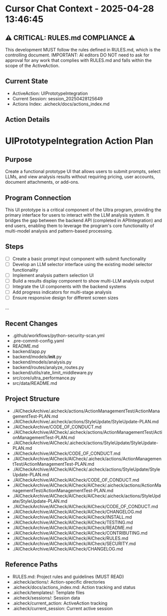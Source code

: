 # Cursor Chat Context - 2025-04-28 13:46:45

## ⚠️ CRITICAL: RULES.md COMPLIANCE ⚠️
This development MUST follow the rules defined in RULES.md, which is the controlling document.
IMPORTANT: AI editors DO NOT need to ask for approval for any work that complies with RULES.md and falls within the scope of the ActiveAction.

## Current State
- ActiveAction: UIPrototypeIntegration
- Current Session: session_20250428125649
- Actions Index: .aicheck/docs/actions_index.md

## Action Details
# UIPrototypeIntegration Action Plan

## Purpose

Create a functional prototype UI that allows users to submit prompts, select LLMs, and view analysis results without requiring pricing, user accounts, document attachments, or add-ons.

## Program Connection

This UI prototype is a critical component of the Ultra program, providing the primary interface for users to interact with the LLM analysis system. It bridges the gap between the backend API (completed in APIIntegration) and end users, enabling them to leverage the program's core functionality of multi-model analysis and pattern-based processing.

## Steps

- [ ] Create a basic prompt input component with submit functionality
- [ ] Develop an LLM selector interface using the existing model selector functionality
- [ ] Implement analysis pattern selection UI
- [ ] Build a results display component to show multi-LLM analysis output
- [ ] Integrate the UI components with the backend systems
- [ ] Add progress indicators for multi-stage analysis
- [ ] Ensure responsive design for different screen sizes

...

## Recent Changes
- .github/workflows/python-security-scan.yml
- .pre-commit-config.yaml
- README.md
- backend/app.py
- backend/models/__init__.py
- backend/models/analysis.py
- backend/routes/analyze_routes.py
- backend/utils/rate_limit_middleware.py
- src/core/ultra_performance.py
- src/data/README.md

## Project Structure
- ./AICheckArchive/.aicheck/actions/ActionManagementTest/ActionManagementTest-PLAN.md
- ./AICheckArchive/.aicheck/actions/StyleUpdate/StyleUpdate-PLAN.md
- ./AICheckArchive/CODE_OF_CONDUCT.md
- ./AICheckArchive/AICheck/.aicheck/actions/ActionManagementTest/ActionManagementTest-PLAN.md
- ./AICheckArchive/AICheck/.aicheck/actions/StyleUpdate/StyleUpdate-PLAN.md
- ./AICheckArchive/AICheck/CODE_OF_CONDUCT.md
- ./AICheckArchive/AICheck/AICheck/.aicheck/actions/ActionManagementTest/ActionManagementTest-PLAN.md
- ./AICheckArchive/AICheck/AICheck/.aicheck/actions/StyleUpdate/StyleUpdate-PLAN.md
- ./AICheckArchive/AICheck/AICheck/CODE_OF_CONDUCT.md
- ./AICheckArchive/AICheck/AICheck/AICheck/.aicheck/actions/ActionManagementTest/ActionManagementTest-PLAN.md
- ./AICheckArchive/AICheck/AICheck/AICheck/.aicheck/actions/StyleUpdate/StyleUpdate-PLAN.md
- ./AICheckArchive/AICheck/AICheck/AICheck/CODE_OF_CONDUCT.md
- ./AICheckArchive/AICheck/AICheck/AICheck/CHANGELOG.md
- ./AICheckArchive/AICheck/AICheck/AICheck/INSTALL.md
- ./AICheckArchive/AICheck/AICheck/AICheck/TESTING.md
- ./AICheckArchive/AICheck/AICheck/AICheck/README.md
- ./AICheckArchive/AICheck/AICheck/AICheck/CONTRIBUTING.md
- ./AICheckArchive/AICheck/AICheck/AICheck/RULES.md
- ./AICheckArchive/AICheck/AICheck/AICheck/SECURITY.md
- ./AICheckArchive/AICheck/AICheck/CHANGELOG.md

## Reference Paths
- RULES.md: Project rules and guidelines (MUST READ)
- .aicheck/actions/: Action-specific directories
- .aicheck/docs/actions_index.md: Action tracking and status
- .aicheck/templates/: Template files
- .aicheck/sessions/: Session data
- .aicheck/current_action: ActiveAction tracking
- .aicheck/current_session: Current active session
